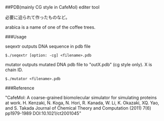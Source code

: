 ##PDB(mainly CG style in CafeMol) editer tool

必要に迫られて作ったものなど。

arabica is a name of one of the coffee trees.

###Usage

seqextr outputs DNA sequence in pdb file

`$./seqextr [option: -cg] <filename>.pdb`

mutator outputs mutated DNA pdb file to "outX.pdb" (cg style only). X is chain ID.

`$./mutator <filename>.pdb`

###Reference

 "CafeMol: A coarse-grained biomolecular simulator for simulating proteins at work. H. Kenzaki, N. Koga, N. Hori, R. Kanada, W. Li, K. Okazaki, XQ. Yao, and S. Takada Journal of Chemical Theory and Computation (2011) 7(6) pp1979-1989 DOI:10.1021/ct2001045"
